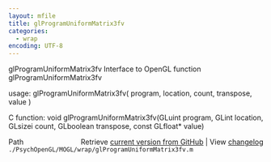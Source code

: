 ```yaml
---
layout: mfile
title: glProgramUniformMatrix3fv
categories:
  - wrap
encoding: UTF-8
---
```


glProgramUniformMatrix3fv  Interface to OpenGL function glProgramUniformMatrix3fv

usage:  glProgramUniformMatrix3fv\( program, location, count, transpose, value \)

C function:  void glProgramUniformMatrix3fv\(GLuint program, GLint location, GLsizei count, GLboolean transpose, const GLfloat\* value\)


<div class="code_header" style="text-align:right;">
  <span style="float:left;">Path&nbsp;&nbsp;</span> <span class="counter">Retrieve <a href=
  "https://raw.github.com/Psychtoolbox-3/Psychtoolbox-3/beta/./PsychOpenGL/MOGL/wrap/glProgramUniformMatrix3fv.m">current version from GitHub</a> | View <a href=
  "https://github.com/Psychtoolbox-3/Psychtoolbox-3/commits/beta/./PsychOpenGL/MOGL/wrap/glProgramUniformMatrix3fv.m">changelog</a></span>
</div>
<div class="code">
  <code>./PsychOpenGL/MOGL/wrap/glProgramUniformMatrix3fv.m</code>
</div>
